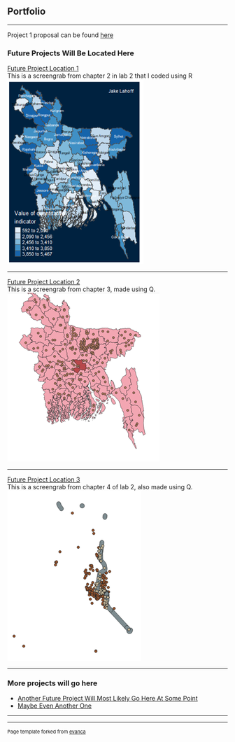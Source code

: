 ## Portfolio

---

Project 1 proposal can be found [here](project1_486/README.md)

### Future Projects Will Be Located Here 

[Future Project Location 1](/chapter2/index)
<br>This is a screengrab from chapter 2 in lab 2 that I coded using R<br/>
[<img src="images/lab2.png?raw=true"/>](/chapter2/index)

---
[Future Project Location 2](/lab22/index)
<br>This is a screengrab from chapter 3, made using Q.<br/>
[<img src="images/lab22.png?raw=true"/>](/lab22/index)

---
[Future Project Location 3](http://example.com/)
<br>This is a screengrab from chapter 4 of lab 2, also made using Q.<br/>
[<img src="images/lab23.png?raw=true"/>](/lab23/index)

---

### More projects will go here

- [Another Future Project Will Most Likely Go Here At Some Point](http://example.com/)
- [Maybe Even Another One](http://example.com/)

---




---
<p style="font-size:11px">Page template forked from <a href="https://github.com/evanca/quick-portfolio">evanca</a></p>
<!-- Remove above link if you don't want to attibute -->
